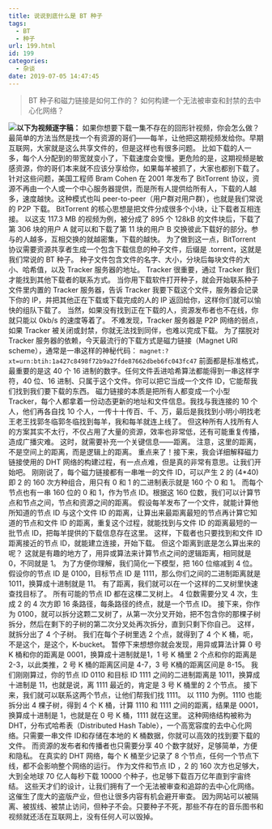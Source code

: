 ```yaml
---
title: 说说到底什么是 BT 种子
tags:
  - BT
  - 种子
url: 199.html
id: 199
categories:
  - 杂谈
date: 2019-07-05 14:47:45
---
```


> BT 种子和磁力链接是如何工作的？ 如何构建一个无法被审查和封禁的去中心化网络？

![](https://cdn.sspai.com/article/0b5e11d6-3b9b-0068-0b02-4ba572cd8eee.jpg?imageMogr2/quality/95/thumbnail/!1440x480r/gravity/Center/crop/1440x480)**以下为视频逐字稿：** 如果你想要下载一集不存在的回形针视频，你会怎么做？ 最简单的方法当然是找一个有资源的哥们——每羊，让他把这期视频发给你。早期互联网，大家就是这么共享文件的，但是这样也有很多问题。 比如下载的人一多，每个人分配到的带宽就变小了，下载速度会变慢。更危险的是，这期视频是敏感资源，你的哥们本来就不应该分享给你，如果每羊被抓了，大家也都别下载了。 针对这些问题，美国工程师 Bram Cohen 在 2001 年发布了 BitTorrent 协议，资源不再由一个人或一个中心服务器提供，而是所有人提供给所有人，下载的人越多，速度越快。这种模式也叫 peer-to-peer（用户群对用户群），也就是我们常说的 P2P 下载。 BitTorrent 的核心思想是把文件分成很多个小块，让下载者互相连接。 以这支 117.3 MB 的视频为例，被分成了 895 个 128kB 的文件块后，下载了第 306 块的用户 A 就可以和下载了第 11 块的用户 B 交换彼此下载好的部分。参与的人越多，互相交换的就越密集，下载的越快。 为了做到这一点，BitTorrent 协议需要资源共享者生成一个包含下载信息的种子文件，后缀是 .torrent，这就是我们常说的 BT 种子。 种子文件包含文件的名字、大小，分块后每块文件的大小、哈希值，以及 Tracker 服务器的地址。 Tracker 很重要，通过 Tracker 我们才能找到其他下载者的联系方式。 当你用下载软件打开种子，就会开始联系种子文件里内置的 Tracker 服务器，告诉 Tracker 我要下载这个文件，服务器会记录下你的 IP，并把其他正在下载或下载完成的人的 IP 返回给你，这样你们就可以愉快的组队下载了。 当然，如果没有找到正在下载的人，资源发布者也不在线，你就只能以 0kb/s 的速度等着了。 不难发现，Tracker 服务器是 P2P 网络的弱点，如果 Tracker 被关闭或封禁，你就无法找到同伴，也难以完成下载。 为了摆脱对 Tracker 服务器的依赖，今天最流行的下载方式是磁力链接（Magnet URI scheme），通常是一串这样的神秘代码： `magnet:?xt=urn:btih:1a427c8498f72b9a27fde87662dbeb6fc043fc47` 前面都是标准格式，最重要的是这 40 个 16 进制的数字。任何文件丢进哈希算法都能得到一串这样字符，40 位、16 进制、只属于这个文件。你可以把它当成一个文件 ID，它能帮我们找到我们要下载的东西。 磁力链接的本质是把所有人都变成一个小型 Tracker，每个人都拿着一份动态更新的地址和文件信息。我找与我连接的 10 个人，他们再各自找 10 个人，一传十十传百、千、万，最后是我找到小明小明找老王老王找郭冬临郭冬临找到每羊，我和每羊就连上线了。 但这种所有人找所有人的方案其实不太行，不仅占用了大量的资源，效率也非常低，还有可能重复传播，造成广播灾难。 这时，就需要补充一个关键信息——距离。 注意，这里的距离，不是空间上的距离，而是逻辑上的距离。 重点来了！接下来，我会详细解释磁力链接使用的 DHT 网络的构建过程，有一点点难，但是真的非常有意思。让我们开始吧。 刚刚说了，每个磁力链接都有一串唯一的文件 ID，可以产生 2 的 (4*40) 即 2 的 160 次方种组合，用只有 0 和 1 的二进制表示就是 160 个 0 和 1。 而每个节点也有一串 160 位的 0 和 1，作为节点 ID。根据这 160 位数，我们可以计算节点和节点之间，节点和资源之间的距离。 假设每羊发布了一个文件，就能计算他所知道的节点 ID 与这个文件 ID 的距离，让算出来最距离最短的节点再计算它知道的节点和文件 ID 的距离，重复这个过程，就能找到与文件 ID 的距离最短的一批节点 ID，把每羊提供的下载信息存在这里。 这样，下载者也只要找到和文件 ID 距离接近的节点 ID，就能建立连接，开始下载。 但这个距离到底是怎么算出来的呢？ 这就是有趣的地方了，用异或算法来计算节点之间的逻辑距离，相同就是 0，不同就是 1。 为了方便你理解，我们简化一下模型，把 160 位缩减到 4 位。假设你的节点 ID 是 0100，目标节点 ID 是 1111，那么你们之间的二进制距离就是 1011，换算成十进制就是 11。 有了距离，我们就可以在一个这样的二叉树里快速查找目标了。 所有可能的节点 ID 都在这棵二叉树上。 4 位数需要分叉 4 次，生成 2 的 4 次方即 16 条路径，每条路径的终点，就是一个节点 ID。 接下来，你作为 0100，就可以拆分这颗二叉树了，从第一次分叉开始，把不包含你的那棵子树拆分，然后在剩下的子树的第二次分叉处再次拆分，直到只剩下你自己。 这样，就拆分出了 4 个子树。 我们在每个子树里选 2 个点，就得到了 4 个 K 桶，呃，不是这个，是这个，K-bucket。 暂停下来想想你就会发现，用异或算法计算 0 号 K 桶和你的距离是 0001，换算成十进制就是1，1 号 K 桶里 2 个点和你的距离是 2-3，以此类推，2 号 K 桶的距离区间是 4-7，3 号 K桶的距离区间是 8-15。 我们刚刚算过，你的节点 ID 0110 和目标 ID 1111 之间的二进制距离是 1011，换算成十进制是 11，也就是说，离 1111 最近的，肯定是 3 号 K 桶里的 2 个节点。 接下来，我们就可以联系这两个节点，让他们帮我们找 1111。 以 1110 为例。1110 也能拆分出 4 棵子树，得到 4 个 K 桶，计算 1110 和 1111 之间的距离，结果是 0001，换算成十进制是 1，也就是在 0 号 K 桶，1111 就在这里。 这种网络结构被称为 DHT，分布式哈希表（Distributed Hash Table），一个高宽容度的去中心化网络。只需要一串文件 ID和存储在本地的 K 桶数据，你就可以高效的找到要下载的文件。 而资源的发布者和传播者也只需要分享 40 个数字就好，足够简单，方便和隐私。 在真实的 DHT 网络，每个 K 桶至少记录了 8 个节点，任何一个节点下线，都不会影响整个网络的运行。 作为文件和节点 ID ，2 的 160 次方也足够大，大到全地球 70 亿人每秒下载 10000 个种子，也足够下载百万亿年直到宇宙终结。 这些天才们的设计，让我们拥有了一个无法被审查和追踪的去中心化网络。这催生了庞大的盗版产业，但也让很多内容有机会避开审查。 因为网站可以被隔离、被拔线、被禁止访问，但种子不会。只要种子不死，那些不存在的音乐图书和视频就还活在互联网上，没有任何人可以毁掉。